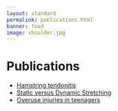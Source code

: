 ```yaml
---
layout: standard
permalink: publications.html
banner: food
image: shoulder.jpg
---
```


# Publications

- [Hamstring tendonitis](/media/Hamstring-tendonitis.docx)
- [Static versus Dynamic Stretching](/media/JaneAnnHealy_StaticVDynamic.doc)
- [Overuse injuries in teenagers](/media/FOA-2012.doc)

